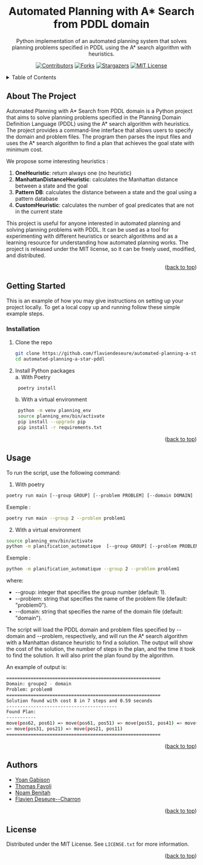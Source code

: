 <a name="readme-top"></a>


<br />
<div align="center">
  <h1 align="center">Automated Planning with A* Search from PDDL domain </h1>
  <p align="center">
    Python implementation of an automated planning system that solves planning problems specified in PDDL using the A* search algorithm with heuristics.
    <br />
     
    
[![Contributors][contributors-shield]][contributors-url]
[![Forks][forks-shield]][forks-url]
[![Stargazers][stars-shield]][stars-url]
[![MIT License][license-shield]][license-url]
    
  </p>
</div>

<details>
  <summary>Table of Contents</summary>
  <ol>
    <li>
      <a href="#about-the-project">About The Project</a>
    </li>
    <li>
      <a href="#getting-started">Getting Started</a>
      <ul>
        <li><a href="#installation">Installation</a></li>
      </ul>
    </li>
    <li><a href="#usage">Usage</a></li>
    <li><a href="#authors">Authors</a></li>
    <li><a href="#license">License</a></li>
  </ol>
</details>



## About The Project
Automated Planning with A* Search from PDDL domain is a Python project that aims to solve planning problems specified in the Planning Domain Definition Language (PDDL) using the A* search algorithm with heuristics. The project provides a command-line interface that allows users to specify the domain and problem files. The program then parses the input files and uses the A* search algorithm to find a plan that achieves the goal state with minimum cost.

We propose some interesting heuristics :
1. **OneHeuristic**: return always one (no heuristic)
2. **ManhattanDistanceHeuristic**: calculates the Manhattan distance between a state and the goal
3. **Pattern DB**: calculates the distance between a state and the goal using a pattern database
4. **CustomHeuristic**: calculates the number of goal predicates that are not in the current state

This project is useful for anyone interested in automated planning and solving planning problems with PDDL. It can be used as a tool for experimenting with different heuristics or search algorithms and as a learning resource for understanding how automated planning works. The project is released under the MIT license, so it can be freely used, modified, and distributed.

<p align="right">(<a href="#readme-top">back to top</a>)</p>


## Getting Started
This is an example of how you may give instructions on setting up your project locally.
To get a local copy up and running follow these simple example steps.

### Installation
1. Clone the repo
   ```sh
   git clone https://github.com/flaviendeseure/automated-planning-a-star-pddl.git
   cd automated-planning-a-star-pddl
   ```
2. Install Python packages  
   a. With Poetry
   ```sh
    poetry install
    ```
   b. With a virtual environment
   ```sh
    python -m venv planning_env
    source planning_env/bin/activate
    pip install --upgrade pip
    pip install -r requirements.txt
    ```

<p align="right">(<a href="#readme-top">back to top</a>)</p>


## Usage
To run the script, use the following command:

1. With poetry
```sh
poetry run main [--group GROUP] [--problem PROBLEM] [--domain DOMAIN]
``` 
Exemple : 
```sh
poetry run main --group 2 --problem problem1
```   

2. With a virtual environment
```sh
source planning_env/bin/activate
python -m planification_automatique  [--group GROUP] [--problem PROBLEM] [--domain DOMAIN]
```
Exemple : 
```sh
python -m planification_automatique --group 2 --problem problem1
```   

where:  
- --group: integer that specifies the group number (default: 1).
- --problem: string that specifies the name of the problem file (default: "problem0").
- --domain: string that specifies the name of the domain file (default: "domain").  
  
The script will load the PDDL domain and problem files specified by --domain and --problem, respectively, and will run the A* search algorithm with a Manhattan distance heuristic to find a solution. The output will show the cost of the solution, the number of steps in the plan, and the time it took to find the solution. It will also print the plan found by the algorithm.  
  
An example of output is:   
```bash  
=========================================================  
Domain: groupe2 - domain  
Problem: problem0
=========================================================
Solution found with cost 8 in 7 steps and 0.59 seconds
-----------------------------------------
Found Plan:
-----------
move(pos62, pos61) => move(pos61, pos51) => move(pos51, pos41) => move(pos41, pos31) => shoot(pos31, pos21) 
=> move(pos31, pos21) => move(pos21, pos11)
=========================================================  
```

<p align="right">(<a href="#readme-top">back to top</a>)</p>

## Authors
- [Yoan Gabison](https://github.com/YoanGab)
- [Thomas Favoli](https://github.com/tf83f)
- [Noam Benitah](https://github.com/NoamBenitah)
- [Flavien Deseure--Charron](https://github.com/flaviendeseure)

<p align="right">(<a href="#readme-top">back to top</a>)</p>

## License
Distributed under the MIT License. See `LICENSE.txt` for more information.

<p align="right">(<a href="#readme-top">back to top</a>)</p>

[contributors-shield]: https://img.shields.io/github/contributors/flaviendeseure/automated-planning-a-star-pddl.svg?style=for-the-badge
[contributors-url]: https://github.com/flaviendeseure/automated-planning-a-star-pddl/graphs/contributors
[forks-shield]: https://img.shields.io/github/forks/flaviendeseure/automated-planning-a-star-pddl.svg?style=for-the-badge
[forks-url]: https://github.com/flaviendeseure/automated-planning-a-star-pddl/network/members
[stars-shield]: https://img.shields.io/github/stars/flaviendeseure/automated-planning-a-star-pddl.svg?style=for-the-badge
[stars-url]: https://github.com/flaviendeseure/automated-planning-a-star-pddl/stargazers
[license-shield]: https://img.shields.io/github/license/flaviendeseure/automated-planning-a-star-pddl.svg?style=for-the-badge
[license-url]: https://github.com/flaviendeseure/automated-planning-a-star-pddl/blob/master/LICENSE.txt
